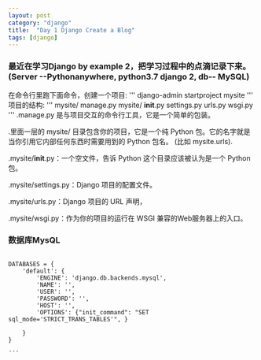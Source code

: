 ```yaml
---
layout: post
category: "django"
title:  "Day 1 Django Create a Blog"
tags: [django]
---
```

### 最近在学习Django by example 2，把学习过程中的点滴记录下来。(Server --Pythonanywhere, python3.7   django 2, db-- MySQL)

在命令行里跑下面命令，创建一个项目:
'''
django-admin startproject mysite
'''
项目的结构:
'''
mysite/
   manage.py
   mysite/
       __init__.py
       settings.py
       urls.py
       wsgi.py
'''
.manage.py 是与项目交互的命令行工具，它是一个简单的包装。

.里面一层的 mysite/ 目录包含你的项目，它是一个纯 Python 包。它的名字就是当你引用它内部任何东西时需要用到的 Python 包名。 (比如 mysite.urls).

.mysite/__init__.py：一个空文件，告诉 Python 这个目录应该被认为是一个 Python 包。

.mysite/settings.py：Django 项目的配置文件。

.mysite/urls.py：Django 项目的 URL 声明，

.mysite/wsgi.py：作为你的项目的运行在 WSGI 兼容的Web服务器上的入口。

### 数据库MysQL

```

DATABASES = {
    'default': {
        'ENGINE': 'django.db.backends.mysql',
        'NAME': '',
        'USER': '',
        'PASSWORD': '',
        'HOST': '',
        'OPTIONS': {"init_command": "SET sql_mode='STRICT_TRANS_TABLES'", }

    }
}

´´´
